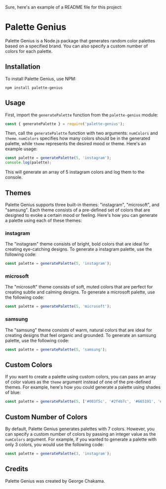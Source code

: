 Sure, here's an example of a README file for this project:

# Palette Genius

Palette Genius is a Node.js package that generates random color palettes based on a specified brand.  You can also specify a custom number of colors for each palette.

## Installation

To install Palette Genius, use NPM:

```
npm install palette-genius
```

## Usage

First, import the `generatePalette` function from the `palette-genius` module:

```javascript
const { generatePalette } = require('palette-genius');
```

Then, call the `generatePalette` function with two arguments: `numColors` and `theme`. `numColors` specifies how many colors should be in the generated palette, while `theme` represents the desired mood or theme. Here's an example usage:

```javascript
const palette = generatePalette(5, 'instagram');
console.log(palette);
```

This will generate an array of 5 instagram colors and log them to the console.

## Themes

Palette Genius supports three built-in themes: "instagram", "microsoft", and "samsung". Each theme consists of a pre-defined set of colors that are designed to evoke a certain mood or feeling. Here's how you can generate a palette using each of these themes:

### instagram

The "instagram" theme consists of bright, bold colors that are ideal for creating eye-catching designs. To generate a instagram palette, use the following code:

```javascript
const palette = generatePalette(5, 'instagram');
```

### microsoft

The "microsoft" theme consists of soft, muted colors that are perfect for creating subtle and calming designs. To generate a microsoft palette, use the following code:

```javascript
const palette = generatePalette(5, 'microsoft');
```

### samsung

The "samsung" theme consists of warm, natural colors that are ideal for creating designs that feel organic and grounded. To generate an samsung palette, use the following code:

```javascript
const palette = generatePalette(5, 'samsung');
```

## Custom Colors

If you want to create a palette using custom colors, you can pass an array of color values as the `theme` argument instead of one of the pre-defined themes. For example, here's how you could generate a palette using shades of blue:

```javascript
const palette = generatePalette(5, ['#003f5c', '#2f4b7c', '#665191', '#a05195', '#d45087']);
```

## Custom Number of Colors

By default, Palette Genius generates palettes with 7 colors. However, you can specify a custom number of colors by passing an integer value as the `numColors` argument. For example, if you wanted to generate a palette with only 3 colors, you would use the following code:

```javascript
const palette = generatePalette(3, 'instagram');
```


## Credits

Palette Genius was created by George Chakama.